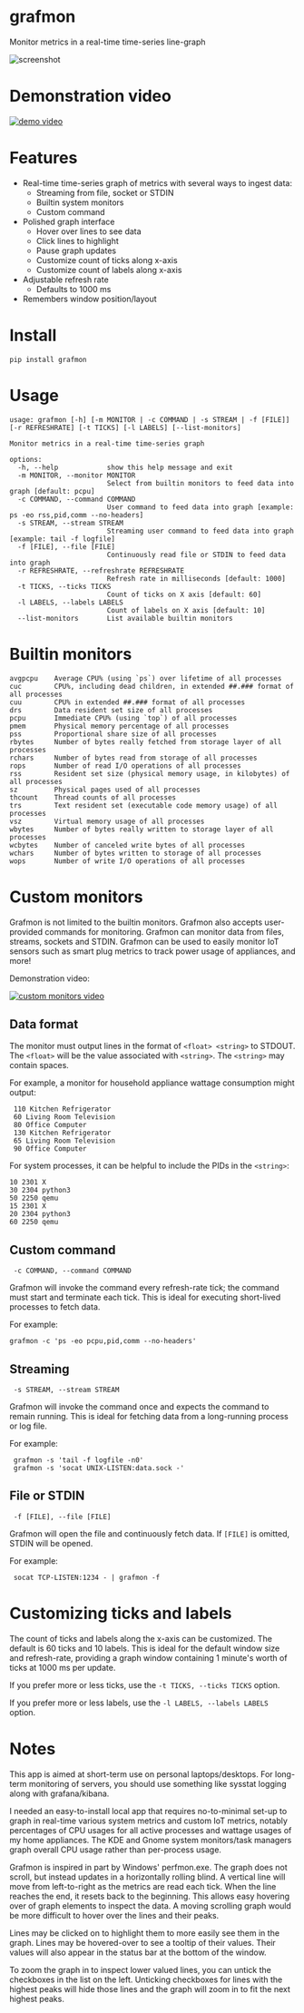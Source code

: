 # grafmon

Monitor metrics in a real-time time-series line-graph

![screenshot](screenshots/grafmon1.png)

# Demonstration video

[![demo video](https://img.youtube.com/vi/o76IbERE7ec/0.jpg)](https://youtube.com/watch?v=o76IbERE7ec)

# Features

* Real-time time-series graph of metrics with several ways to ingest data:
  * Streaming from file, socket or STDIN
  * Builtin system monitors
  * Custom command
* Polished graph interface
  * Hover over lines to see data
  * Click lines to highlight
  * Pause graph updates
  * Customize count of ticks along x-axis
  * Customize count of labels along x-axis
* Adjustable refresh rate
  * Defaults to 1000 ms
* Remembers window position/layout

# Install

    pip install grafmon

# Usage

```
usage: grafmon [-h] [-m MONITOR | -c COMMAND | -s STREAM | -f [FILE]] [-r REFRESHRATE] [-t TICKS] [-l LABELS] [--list-monitors]

Monitor metrics in a real-time time-series graph

options:
  -h, --help            show this help message and exit
  -m MONITOR, --monitor MONITOR
                        Select from builtin monitors to feed data into graph [default: pcpu]
  -c COMMAND, --command COMMAND
                        User command to feed data into graph [example: ps -eo rss,pid,comm --no-headers]
  -s STREAM, --stream STREAM
                        Streaming user command to feed data into graph [example: tail -f logfile]
  -f [FILE], --file [FILE]
                        Continuously read file or STDIN to feed data into graph
  -r REFRESHRATE, --refreshrate REFRESHRATE
                        Refresh rate in milliseconds [default: 1000]
  -t TICKS, --ticks TICKS
                        Count of ticks on X axis [default: 60]
  -l LABELS, --labels LABELS
                        Count of labels on X axis [default: 10]
  --list-monitors       List available builtin monitors
```

# Builtin monitors

```
avgpcpu    Average CPU% (using `ps`) over lifetime of all processes
cuc        CPU%, including dead children, in extended ##.### format of all processes
cuu        CPU% in extended ##.### format of all processes
drs        Data resident set size of all processes
pcpu       Immediate CPU% (using `top`) of all processes
pmem       Physical memory percentage of all processes
pss        Proportional share size of all processes
rbytes     Number of bytes really fetched from storage layer of all processes
rchars     Number of bytes read from storage of all processes
rops       Number of read I/O operations of all processes
rss        Resident set size (physical memory usage, in kilobytes) of all processes
sz         Physical pages used of all processes
thcount    Thread counts of all processes
trs        Text resident set (executable code memory usage) of all processes
vsz        Virtual memory usage of all processes
wbytes     Number of bytes really written to storage layer of all processes
wcbytes    Number of canceled write bytes of all processes
wchars     Number of bytes written to storage of all processes
wops       Number of write I/O operations of all processes
```

# Custom monitors

Grafmon is not limited to the builtin monitors. Grafmon also accepts user-provided
commands for monitoring. Grafmon can monitor data from files, streams, sockets and STDIN.
Grafmon can be used to easily monitor IoT sensors such as smart plug metrics to track power
usage of appliances, and more!

Demonstration video:

[![custom monitors video](https://img.youtube.com/vi/sOQtWdZviTY/0.jpg)](https://youtube.com/watch?v=sOQtWdZviTY)

## Data format

The monitor must output lines in the format of `<float> <string>` to STDOUT. The `<float>`
will be the value associated with `<string>`. The `<string>` may contain spaces.

For example, a monitor for household appliance wattage consumption might output:

     110 Kitchen Refrigerator
     60 Living Room Television
     80 Office Computer
     130 Kitchen Refrigerator
     65 Living Room Television
     90 Office Computer

For system processes, it can be helpful to include the PIDs in the `<string>`:

    10 2301 X
    30 2304 python3
    50 2250 qemu
    15 2301 X
    20 2304 python3
    60 2250 qemu

## Custom command

     -c COMMAND, --command COMMAND

Grafmon will invoke the command every refresh-rate tick; the command must start and terminate each tick.
This is ideal for executing short-lived processes to fetch data.

For example:

    grafmon -c 'ps -eo pcpu,pid,comm --no-headers'

## Streaming

     -s STREAM, --stream STREAM

Grafmon will invoke the command once and expects the command to remain running. This is ideal for
fetching data from a long-running process or log file.

For example:

     grafmon -s 'tail -f logfile -n0'
     grafmon -s 'socat UNIX-LISTEN:data.sock -'

## File or STDIN

     -f [FILE], --file [FILE]

Grafmon will open the file and continuously fetch data. If `[FILE]` is omitted, STDIN
will be opened.

For example:

     socat TCP-LISTEN:1234 - | grafmon -f

# Customizing ticks and labels

The count of ticks and labels along the x-axis can be customized. The default is 60 ticks
and 10 labels. This is ideal for the default window size and refresh-rate, providing a graph
window containing 1 minute's worth of ticks at 1000 ms per update.

If you prefer more or less ticks, use the `-t TICKS, --ticks TICKS` option.

If you prefer more or less labels, use the `-l LABELS, --labels LABELS` option.

# Notes

This app is aimed at short-term use on personal laptops/desktops. For long-term monitoring of
servers, you should use something like sysstat logging along with grafana/kibana.

I needed an easy-to-install local app that requires no-to-minimal set-up to graph in real-time
various system metrics and custom IoT metrics, notably percentages of CPU usages for all active
processes and wattage usages of my home appliances. The KDE and Gnome system monitors/task
managers graph overall CPU usage rather than per-process usage.

Grafmon is inspired in part by Windows' perfmon.exe. The graph does not scroll, but instead
updates in a horizontally rolling blind. A vertical line will move from left-to-right as the
metrics are read each tick. When the line reaches the end, it resets back to the beginning.
This allows easy hovering over of graph elements to inspect the data. A moving scrolling graph
would be more difficult to hover over the lines and their peaks.

Lines may be clicked on to highlight them to more easily see them in the graph. Lines may
be hovered-over to see a tooltip of their values. Their values will also appear in the status
bar at the bottom of the window.

To zoom the graph in to inspect lower valued lines, you can untick the checkboxes in the list
on the left. Unticking checkboxes for lines with the highest peaks will hide those lines and
the graph will zoom in to fit the next highest peaks.
